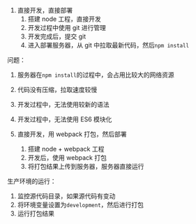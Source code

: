 1. 直接开发，直接部署
   1. 搭建 node 工程，直接开发
   2. 开发过程中使用 git 进行管理
   3. 开发完成后，提交 git
   4. 进入部署服务器，从 git 中拉取最新代码，然后`npm install`

问题：

1. 服务器在`npm install`的过程中，会占用比较大的网络资源
2. 代码没有压缩，拉取速度较慢
3. 开发过程中，无法使用较新的语法
4. 开发过程中，无法使用 ES6 模块化

5. 直接开发，用 webpack 打包，然后部署
   1. 搭建 node + webpack 工程
   2. 开发后，使用 webpack 打包
   3. 将打包结果上传到服务器，服务器直接运行

生产环境的运行：

1. 监控源代码目录，如果源代码有变动
2. 将环境变量设置为`development`，然后进行打包
3. 运行打包结果

